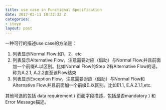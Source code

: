 ```yaml
---
title: use case in Functional Specification
date: 2017-02-11 18:32:32 Z
categories:
- iteye
layout: post
---
```


一种可行的描述use case的方法是： 
1. 列表显示Normal Flow:如1，2，etc   
2. 列表显示Alternative Flow，注意需要对应（借助）与Normal Flow.并且前面加一个前缀A.以区别。比如Normal Flow的Step 2有Alternative Flow的话，称为A.2.1, A.2.2直至该Flow结束   
3. 列表显示Exception Flow，注意需要对应（借助）与Normal Flow和Alternative Flow.并且前面加一个前缀E.以区别。比如E1.1, E.A.2.1.1,etc.   

其他可选的包括 data requirement ( 页面字段描述，包括是否mandatory ) 和 Error Message描述。
